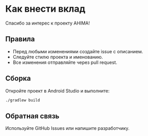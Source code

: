 # Как внести вклад

Спасибо за интерес к проекту AHIMA!

## Правила
- Перед любыми изменениями создайте issue с описанием.
- Следуйте стилю проекта и именованию.
- Все изменения отправляйте через pull request.

## Сборка
Откройте проект в Android Studio и выполните:
```bash
./gradlew build
```

## Обратная связь
Используйте GitHub Issues или напишите разработчику.
